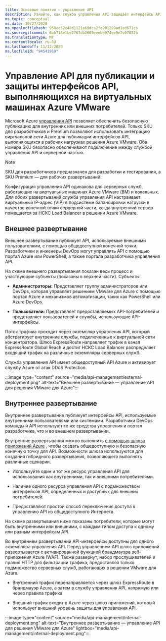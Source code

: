 ```yaml
---
title: Основные понятия — управление API
description: Узнайте, как служба управления API защищает интерфейсы API, выполняющиеся на виртуальных машинах Azure VMware (ВМ).
ms.topic: conceptual
ms.date: 10/27/2020
ms.openlocfilehash: 958cc52c48d1121a69dca2fc901289ad1ed671cb
ms.sourcegitcommit: 6ab718e1be2767db2605eeebe974ee9e2c07022b
ms.translationtype: MT
ms.contentlocale: ru-RU
ms.lasthandoff: 11/12/2020
ms.locfileid: "94541969"
---
```

# <a name="api-management-to-publish-and-protect-apis-running-on-azure-vmware-solution-based-vms"></a>Управление API для публикации и защиты интерфейсов API, выполняющихся на виртуальных машинах Azure VMware

Microsoft Azure [управления API](https://azure.microsoft.com/services/api-management/) позволяет обеспечить безопасную публикацию для внутренних или внешних потребителей.  Только SKU для разработчиков и Premium позволяют использовать интеграцию виртуальной сети Azure для публикации интерфейсов API, выполняющихся в рабочих нагрузках решения Azure VMware.  Оба номера SKU безопасно обеспечивают подключение между службой управления API и серверной частью. 

>[!NOTE]
>SKU для разработчиков предназначен для разработки и тестирования, а SKU Premium — для рабочих развертываний.

Конфигурация управления API одинакова для серверных служб, работающих на виртуальных машинах Azure VMware (ВМ) и локальных. Для обоих развертываний служба управления API настраивает виртуальный IP-адрес (VIP) в подсистеме балансировки нагрузки в качестве конечной точки серверной части, когда внутренний сервер помещается за НСКС Load Balancer в решении Azure VMware. 


## <a name="external-deployment"></a>Внешнее развертывание

Внешнее развертывание публикует API, используемые внешними пользователями, с помощью общедоступной конечной точки. Разработчики и инженеры DevOps могут управлять API с помощью портал Azure или PowerShell, а также портала разработчика управления API.

На схеме внешнего развертывания показан весь процесс и участвующие субъекты (показаны в верхней части). Субъекты:

- **Администраторы:** Представляет группу администраторов или DevOps, которая управляет решением VMware для Azure с помощью портал Azure и механизмов автоматизации, таких как PowerShell или Azure DevOps.

- **Пользователи:**  Представляет предоставляемых API-потребителей и представляет пользователей и службы, использующие API-интерфейсы.

Поток трафика проходит через экземпляр управления API, который абстрагирует внутренние службы, подключенные к виртуальной сети концентратора. Шлюз ExpressRoute направляет трафик в канал ExpressRoute Global Reach и достиг НСКС Load Balancer распределяет входящий трафик на различные экземпляры серверных служб.

Служба управления API имеет общедоступный API Azure и активирует службу Azure от атак DDoS Protection. 

:::image type="content" source="media/api-management/external-deployment.png" alt-text="Внешнее развертывание — управление API для решения VMware для Azure":::


## <a name="internal-deployment"></a>Внутреннее развертывание

Внутреннее развертывание публикует интерфейсы API, используемые внутренними пользователями или системами. Разработчики DevOps команды и API используют те же средства управления и портал разработчика, что и во внешнем развертывании.

Внутренние развертывания можно выполнить [с помощью шлюза приложений Azure](../api-management/api-management-howto-integrate-internal-vnet-appgateway.md) , чтобы создать общедоступную и безопасную конечную точку для API.  Возможности шлюза используются для создания гибридного развертывания, позволяющего выполнять различные сценарии.  

* Используйте один и тот же ресурс управления API для использования как внутренними, так и внешними потребителями.

* Наличие одного ресурса управления API с подмножеством интерфейсов API, определенных и доступных для внешних потребителей.

* Предоставляют простой способ переключения доступа к управлению API из общедоступного Интернета.

На схеме развертывания ниже показаны потребители, которые могут быть внутренними или внешними, с каждым типом доступа к одному или разным интерфейсам API.

Во внутреннем развертывании API-интерфейсы доступны для одного экземпляра управления API. Перед управлением API шлюз приложений развертывается с активированной функцией брандмауэра веб-приложения Azure (WAF). Также развернут, набор прослушивателей и правил HTTP для фильтрации трафика, предоставляя только подмножество серверных служб, работающих в решении VMware для Azure.


* Внутренний трафик перенаправляется через шлюз ExpressRoute в брандмауэр Azure, а затем в службу управления API, напрямую или через правила трафика.   

* Внешний трафик входит в Azure через шлюз приложений, который использует внешний уровень защиты для управления API.


:::image type="content" source="media/api-management/internal-deployment.png" alt-text="Внутреннее развертывание — управление API для решения VMware для Azure" lightbox="media/api-management/internal-deployment.png":::
